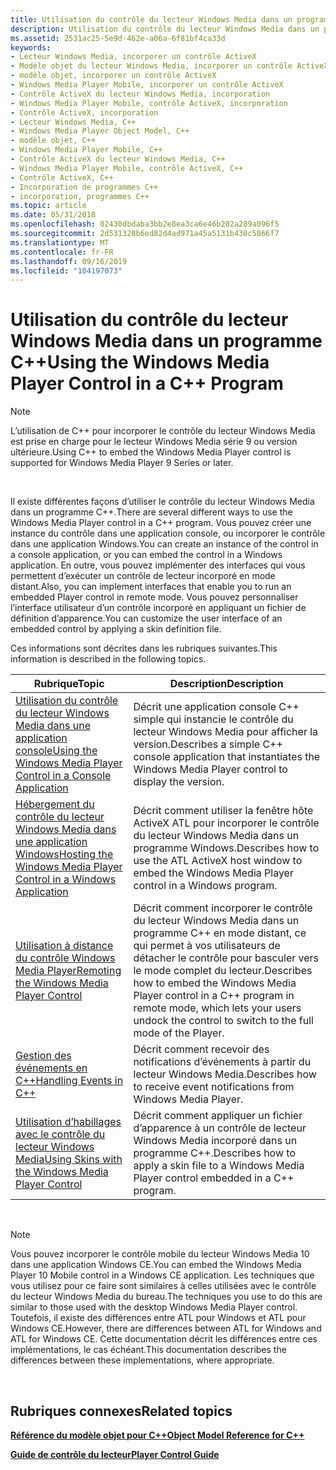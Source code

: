 ```yaml
---
title: Utilisation du contrôle du lecteur Windows Media dans un programme C++
description: Utilisation du contrôle du lecteur Windows Media dans un programme C++
ms.assetid: 2531ac25-5e9d-462e-a06a-6f81bf4ca33d
keywords:
- Lecteur Windows Media, incorporer un contrôle ActiveX
- Modèle objet du lecteur Windows Media, incorporer un contrôle ActiveX
- modèle objet, incorporer un contrôle ActiveX
- Windows Media Player Mobile, incorporer un contrôle ActiveX
- Contrôle ActiveX du lecteur Windows Media, incorporation
- Windows Media Player Mobile, contrôle ActiveX, incorporation
- Contrôle ActiveX, incorporation
- Lecteur Windows Media, C++
- Windows Media Player Object Model, C++
- modèle objet, C++
- Windows Media Player Mobile, C++
- Contrôle ActiveX du lecteur Windows Media, C++
- Windows Media Player Mobile, contrôle ActiveX, C++
- Contrôle ActiveX, C++
- Incorporation de programmes C++
- incorporation, programmes C++
ms.topic: article
ms.date: 05/31/2018
ms.openlocfilehash: 02430dbdaba3bb2e8ea3ca6e46b202a289a096f5
ms.sourcegitcommit: 2d531328b6ed82d4ad971a45a5131b430c5866f7
ms.translationtype: MT
ms.contentlocale: fr-FR
ms.lasthandoff: 09/16/2019
ms.locfileid: "104197073"
---
```

# <a name="using-the-windows-media-player-control-in-a-c-program"></a><span data-ttu-id="af584-119">Utilisation du contrôle du lecteur Windows Media dans un programme C++</span><span class="sxs-lookup"><span data-stu-id="af584-119">Using the Windows Media Player Control in a C++ Program</span></span>

> [!Note]  
> <span data-ttu-id="af584-120">L’utilisation de C++ pour incorporer le contrôle du lecteur Windows Media est prise en charge pour le lecteur Windows Media série 9 ou version ultérieure.</span><span class="sxs-lookup"><span data-stu-id="af584-120">Using C++ to embed the Windows Media Player control is supported for Windows Media Player 9 Series or later.</span></span>

 

<span data-ttu-id="af584-121">Il existe différentes façons d’utiliser le contrôle du lecteur Windows Media dans un programme C++.</span><span class="sxs-lookup"><span data-stu-id="af584-121">There are several different ways to use the Windows Media Player control in a C++ program.</span></span> <span data-ttu-id="af584-122">Vous pouvez créer une instance du contrôle dans une application console, ou incorporer le contrôle dans une application Windows.</span><span class="sxs-lookup"><span data-stu-id="af584-122">You can create an instance of the control in a console application, or you can embed the control in a Windows application.</span></span> <span data-ttu-id="af584-123">En outre, vous pouvez implémenter des interfaces qui vous permettent d’exécuter un contrôle de lecteur incorporé en mode distant.</span><span class="sxs-lookup"><span data-stu-id="af584-123">Also, you can implement interfaces that enable you to run an embedded Player control in remote mode.</span></span> <span data-ttu-id="af584-124">Vous pouvez personnaliser l’interface utilisateur d’un contrôle incorporé en appliquant un fichier de définition d’apparence.</span><span class="sxs-lookup"><span data-stu-id="af584-124">You can customize the user interface of an embedded control by applying a skin definition file.</span></span>

<span data-ttu-id="af584-125">Ces informations sont décrites dans les rubriques suivantes.</span><span class="sxs-lookup"><span data-stu-id="af584-125">This information is described in the following topics.</span></span>



| <span data-ttu-id="af584-126">Rubrique</span><span class="sxs-lookup"><span data-stu-id="af584-126">Topic</span></span>                                                                                                                                      | <span data-ttu-id="af584-127">Description</span><span class="sxs-lookup"><span data-stu-id="af584-127">Description</span></span>                                                                                                                                                                 |
|--------------------------------------------------------------------------------------------------------------------------------------------|-----------------------------------------------------------------------------------------------------------------------------------------------------------------------------|
| [<span data-ttu-id="af584-128">Utilisation du contrôle du lecteur Windows Media dans une application console</span><span class="sxs-lookup"><span data-stu-id="af584-128">Using the Windows Media Player Control in a Console Application</span></span>](using-the-windows-media-player-control-in-a-console-application.md)     | <span data-ttu-id="af584-129">Décrit une application console C++ simple qui instancie le contrôle du lecteur Windows Media pour afficher la version.</span><span class="sxs-lookup"><span data-stu-id="af584-129">Describes a simple C++ console application that instantiates the Windows Media Player control to display the version.</span></span>                                                       |
| [<span data-ttu-id="af584-130">Hébergement du contrôle du lecteur Windows Media dans une application Windows</span><span class="sxs-lookup"><span data-stu-id="af584-130">Hosting the Windows Media Player Control in a Windows Application</span></span>](hosting-the-windows-media-player-control-in-a-windows-application.md) | <span data-ttu-id="af584-131">Décrit comment utiliser la fenêtre hôte ActiveX ATL pour incorporer le contrôle du lecteur Windows Media dans un programme Windows.</span><span class="sxs-lookup"><span data-stu-id="af584-131">Describes how to use the ATL ActiveX host window to embed the Windows Media Player control in a Windows program.</span></span>                                                            |
| [<span data-ttu-id="af584-132">Utilisation à distance du contrôle Windows Media Player</span><span class="sxs-lookup"><span data-stu-id="af584-132">Remoting the Windows Media Player Control</span></span>](remoting-the-windows-media-player-control.md)                                                 | <span data-ttu-id="af584-133">Décrit comment incorporer le contrôle du lecteur Windows Media dans un programme C++ en mode distant, ce qui permet à vos utilisateurs de détacher le contrôle pour basculer vers le mode complet du lecteur.</span><span class="sxs-lookup"><span data-stu-id="af584-133">Describes how to embed the Windows Media Player control in a C++ program in remote mode, which lets your users undock the control to switch to the full mode of the Player.</span></span> |
| [<span data-ttu-id="af584-134">Gestion des événements en C++</span><span class="sxs-lookup"><span data-stu-id="af584-134">Handling Events in C++</span></span>](handling-events-in-c.md)                                                                                         | <span data-ttu-id="af584-135">Décrit comment recevoir des notifications d’événements à partir du lecteur Windows Media.</span><span class="sxs-lookup"><span data-stu-id="af584-135">Describes how to receive event notifications from Windows Media Player.</span></span>                                                                                                     |
| [<span data-ttu-id="af584-136">Utilisation d’habillages avec le contrôle du lecteur Windows Media</span><span class="sxs-lookup"><span data-stu-id="af584-136">Using Skins with the Windows Media Player Control</span></span>](using-skins-with-the-windows-media-player-control.md)                                 | <span data-ttu-id="af584-137">Décrit comment appliquer un fichier d’apparence à un contrôle de lecteur Windows Media incorporé dans un programme C++.</span><span class="sxs-lookup"><span data-stu-id="af584-137">Describes how to apply a skin file to a Windows Media Player control embedded in a C++ program.</span></span>                                                                             |



 

> [!Note]  
> <span data-ttu-id="af584-138">Vous pouvez incorporer le contrôle mobile du lecteur Windows Media 10 dans une application Windows CE.</span><span class="sxs-lookup"><span data-stu-id="af584-138">You can embed the Windows Media Player 10 Mobile control in a Windows CE application.</span></span> <span data-ttu-id="af584-139">Les techniques que vous utilisez pour ce faire sont similaires à celles utilisées avec le contrôle du lecteur Windows Media du bureau.</span><span class="sxs-lookup"><span data-stu-id="af584-139">The techniques you use to do this are similar to those used with the desktop Windows Media Player control.</span></span> <span data-ttu-id="af584-140">Toutefois, il existe des différences entre ATL pour Windows et ATL pour Windows CE.</span><span class="sxs-lookup"><span data-stu-id="af584-140">However, there are differences between ATL for Windows and ATL for Windows CE.</span></span> <span data-ttu-id="af584-141">Cette documentation décrit les différences entre ces implémentations, le cas échéant.</span><span class="sxs-lookup"><span data-stu-id="af584-141">This documentation describes the differences between these implementations, where appropriate.</span></span>

 

## <a name="related-topics"></a><span data-ttu-id="af584-142">Rubriques connexes</span><span class="sxs-lookup"><span data-stu-id="af584-142">Related topics</span></span>

<dl> <dt>

[<span data-ttu-id="af584-143">**Référence du modèle objet pour C++**</span><span class="sxs-lookup"><span data-stu-id="af584-143">**Object Model Reference for C++**</span></span>](object-model-reference-for-c.md)
</dt> <dt>

[<span data-ttu-id="af584-144">**Guide de contrôle du lecteur**</span><span class="sxs-lookup"><span data-stu-id="af584-144">**Player Control Guide**</span></span>](player-control-guide.md)
</dt> </dl>

 

 




